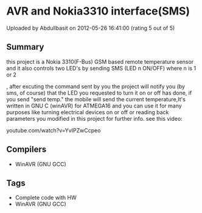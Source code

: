 # AVR and Nokia3310 interface(SMS)

Uploaded by Abdullbasit on 2012-05-26 16:41:00 (rating 5 out of 5)

## Summary

this project is a Nokia 3310(F-Bus) GSM based remote temperature sensor and it also controls two LED's by sending SMS (LED n ON/OFF) where n is 1 or 2  

, after excuting the command sent by you the project will notify you (by sms, of course) that the LED you requested to turn it on or off has done, if you send "send temp." the mobile will send the current temperature,It's written in GNU C (winAVR) for ATMEGA16 and you can use it for many purposes like turning electrical devices on or off or reading back parameters you modified in this project for further info. see this video:  

youtube.com/watch?v=YvIPZwCcpeo

## Compilers

- WinAVR (GNU GCC)

## Tags

- Complete code with HW
- WinAVR (GNU GCC)
